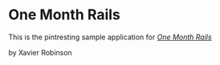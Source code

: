# One Month Rails 

This is the pintresting sample application for 
[*One Month Rails*](http://onemonthrails.com)

by Xavier Robinson
